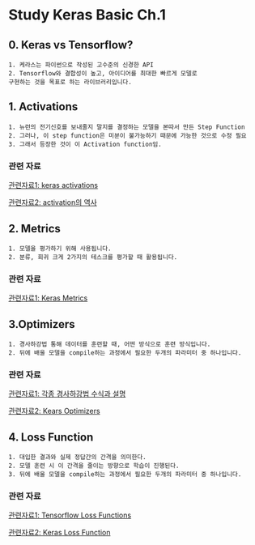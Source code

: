 # Study Keras Basic Ch.1
## 0. Keras vs Tensorflow?
    1. 케라스는 파이썬으로 작성된 고수준의 신경한 API
    2. Tensorflow와 결합성이 높고, 아이디어를 최대한 빠르게 모델로
    구현하는 것을 목표로 하는 라이브러리입니다.


## 1. Activations
    1. 뉴런의 전기신호를 보내줄지 말지를 결정하는 모델을 본따서 만든 Step Function
    2. 그러나, 이 step function은 미분이 불가능하기 때문에 가능한 것으로 수정 필요
    3. 그래서 등장한 것이 이 Activation function임.

### 관련 자료
[관련자료1: keras activations](https://keras.io/ko/activations/)

[관련자료2: activation의 역사](https://89douner.tistory.com/22)



## 2. Metrics
    1. 모델을 평가하기 위해 사용됩니다.
    2. 분류, 회귀 크게 2가지의 테스크를 평가할 때 활용됩니다. 

### 관련 자료
[관련자료1: Keras Metrics](https://keras.io/api/metrics/)



## 3.Optimizers
    1. 경사하강법 통해 데이터를 훈련할 때, 어떤 방식으로 훈련 방식입니다.
    2. 뒤에 배울 모델을 compile하는 과정에서 필요한 두개의 파라미터 중 하나입니다.
    
### 관련 자료
[관련자료1: 각종 경사하강법 수식과 설명](https://ruder.io/optimizing-gradient-descent/index.html#rmsprop)

[관련자료2: Kears Optimizers](https://keras.io/ko/optimizers/)


## 4. Loss Function
    1. 대입한 결과와 실제 정답간의 간격을 의미한다.
    2. 모델 훈련 시 이 간격을 줄이는 방향으로 학습이 진행된다.
    3. 뒤에 배울 모델을 compile하는 과정에서 필요한 두개의 파라미터 중 하나입니다.

### 관련 자료
[관련자료1: Tensorflow Loss Functions](https://www.tensorflow.org/api_docs/python/tf/keras/losses)

[관련자료2: Keras Loss Function](https://keras.io/ko/losses/)
